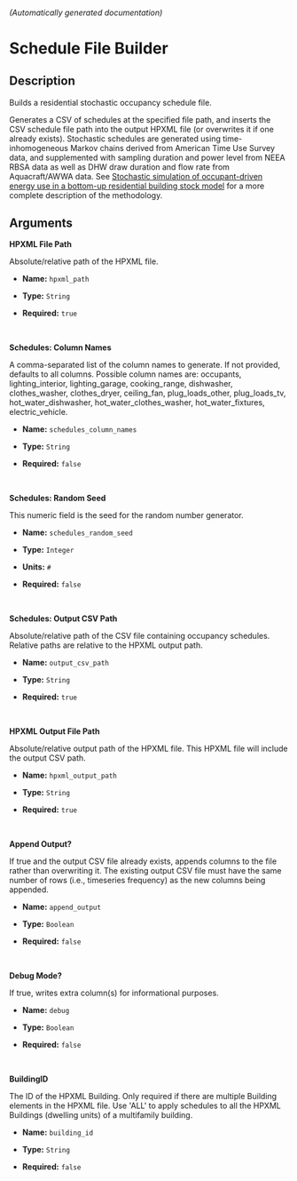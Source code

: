 
###### (Automatically generated documentation)

# Schedule File Builder

## Description
Builds a residential stochastic occupancy schedule file.

Generates a CSV of schedules at the specified file path, and inserts the CSV schedule file path into the output HPXML file (or overwrites it if one already exists). Stochastic schedules are generated using time-inhomogeneous Markov chains derived from American Time Use Survey data, and supplemented with sampling duration and power level from NEEA RBSA data as well as DHW draw duration and flow rate from Aquacraft/AWWA data. See <a href='https://www.sciencedirect.com/science/article/pii/S0306261922011540'>Stochastic simulation of occupant-driven energy use in a bottom-up residential building stock model</a> for a more complete description of the methodology.

## Arguments


**HPXML File Path**

Absolute/relative path of the HPXML file.

- **Name:** ``hpxml_path``
- **Type:** ``String``

- **Required:** ``true``

<br/>

**Schedules: Column Names**

A comma-separated list of the column names to generate. If not provided, defaults to all columns. Possible column names are: occupants, lighting_interior, lighting_garage, cooking_range, dishwasher, clothes_washer, clothes_dryer, ceiling_fan, plug_loads_other, plug_loads_tv, hot_water_dishwasher, hot_water_clothes_washer, hot_water_fixtures, electric_vehicle.

- **Name:** ``schedules_column_names``
- **Type:** ``String``

- **Required:** ``false``

<br/>

**Schedules: Random Seed**

This numeric field is the seed for the random number generator.

- **Name:** ``schedules_random_seed``
- **Type:** ``Integer``

- **Units:** ``#``

- **Required:** ``false``

<br/>

**Schedules: Output CSV Path**

Absolute/relative path of the CSV file containing occupancy schedules. Relative paths are relative to the HPXML output path.

- **Name:** ``output_csv_path``
- **Type:** ``String``

- **Required:** ``true``

<br/>

**HPXML Output File Path**

Absolute/relative output path of the HPXML file. This HPXML file will include the output CSV path.

- **Name:** ``hpxml_output_path``
- **Type:** ``String``

- **Required:** ``true``

<br/>

**Append Output?**

If true and the output CSV file already exists, appends columns to the file rather than overwriting it. The existing output CSV file must have the same number of rows (i.e., timeseries frequency) as the new columns being appended.

- **Name:** ``append_output``
- **Type:** ``Boolean``

- **Required:** ``false``

<br/>

**Debug Mode?**

If true, writes extra column(s) for informational purposes.

- **Name:** ``debug``
- **Type:** ``Boolean``

- **Required:** ``false``

<br/>

**BuildingID**

The ID of the HPXML Building. Only required if there are multiple Building elements in the HPXML file. Use 'ALL' to apply schedules to all the HPXML Buildings (dwelling units) of a multifamily building.

- **Name:** ``building_id``
- **Type:** ``String``

- **Required:** ``false``

<br/>





